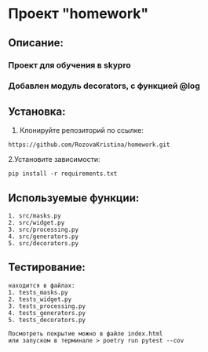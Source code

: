 # Проект "homework"

## Описание:

### Проект для обучения в skypro
### Добавлен модуль decorators, с функцией @log

## Установка:

1. Клонируйте репозиторий по ссылке: 
```
https://github.com/RozovaKristina/homework.git
```
2.Установите зависимости:
```
pip install -r requirements.txt
```

## Используемые функции:
```
1. src/masks.py
2. src/widget.py
3. src/processing.py
4. src/generators.py
5. src/decorators.py
```

## Тестирование:
```
находится в файлах:
1. tests_masks.py
2. tests_widget.py
3. tests_processing.py
4. tests_generators.py
5. tests_decorators.py

Посмотреть покрытие можно в файле index.html
или запуском в терминале > poetry run pytest --cov
```
